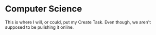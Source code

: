 # Computer Science
 This is where I will, or could, put my Create Task.
 Even though, we aren't supposed to be pulishing it online.
 
